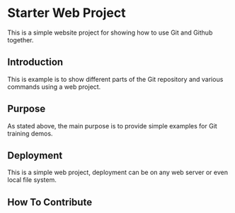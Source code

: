 # Starter Web Project

This is a simple website project for showing how to use Git and Github together.       
                                                                      
## Introduction
This is example is to show different parts of the Git repository and various commands using a web project.


## Purpose

As stated above, the main purpose is to provide simple examples for Git training demos.

## Deployment

This is a simple web project, deployment can be on any web server or even local file system.

## How To Contribute